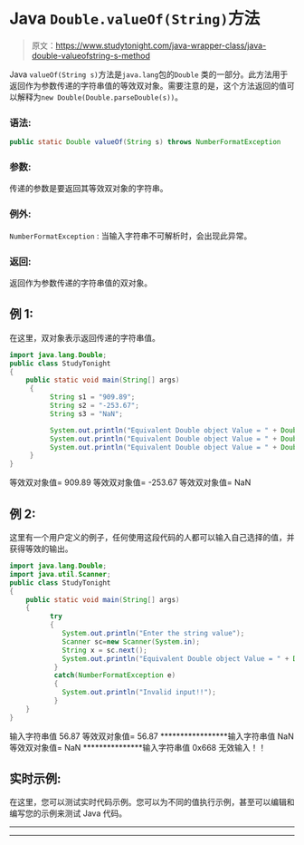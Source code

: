 # Java `Double.valueOf(String)`方法

> 原文：<https://www.studytonight.com/java-wrapper-class/java-double-valueofstring-s-method>

Java `valueOf(String s)`方法是`java.lang`包的``Double`` 类的一部分。此方法用于返回作为参数传递的字符串值的等效双对象。需要注意的是，这个方法返回的值可以解释为`new Double(Double.parseDouble(s))`。

### 语法:

```java
public static Double valueOf(String s) throws NumberFormatException
```

### 参数:

传递的参数是要返回其等效双对象的字符串。

### 例外:

`NumberFormatException` : 当输入字符串不可解析时，会出现此异常。

### 返回:

返回作为参数传递的字符串值的双对象。

## 例 1:

在这里，双对象表示返回传递的字符串值。

```java
import java.lang.Double;
public class StudyTonight 
{    
    public static void main(String[] args)
     {  
          String s1 = "909.89";
          String s2 = "-253.67";
          String s3 = "NaN";          

          System.out.println("Equivalent Double object Value = " + Double.valueOf(s1));//returns a Double object representing the String specified 
          System.out.println("Equivalent Double object Value = " + Double.valueOf(s2));   
          System.out.println("Equivalent Double object Value = " + Double.valueOf(s3));             
     }  
} 
```

等效双对象值= 909.89
等效双对象值= -253.67
等效双对象值= NaN

## 例 2:

这里有一个用户定义的例子，任何使用这段代码的人都可以输入自己选择的值，并获得等效的输出。

```java
import java.lang.Double;
import java.util.Scanner;
public class StudyTonight 
{    
    public static void main(String[] args)
    {    
          try
          {
             System.out.println("Enter the string value");
             Scanner sc=new Scanner(System.in);
             String x = sc.next();
             System.out.println("Equivalent Double object Value = " + Double.valueOf(x));//returns a Double object representing the string specified 
           }
           catch(NumberFormatException e)
           {
             System.out.println("Invalid input!!");
           }                  
    }  
} 
```

输入字符串值
56.87
等效双对象值= 56.87
*****************输入字符串值
NaN
等效双对象值= NaN
***************输入字符串值
0x668
无效输入！！

## 实时示例:

在这里，您可以测试实时代码示例。您可以为不同的值执行示例，甚至可以编辑和编写您的示例来测试 Java 代码。

* * *

* * *